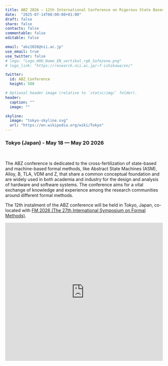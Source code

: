```yaml
---
title: ABZ 2026 – 12th International Conference on Rigorous State Based Methods
date:  "2025-07-14T00:00:00+01:00"
draft: false
share: false
contacts: false
commentable: false
editable: false

email: "abz2026@nii.ac.jp"
use_email: true
use_twitter: false
# logo: "Logo_HHU_Name_EN_vertikal_rgb_Safezone.png"
# logo_link: "https://research.nii.ac.jp/~f-ishikawa/en/"

twitter:
  id: ABZ_Conference
  height: 500

# Optional header image (relative to `static/img/` folder).
header:
  caption: ""
  image: ""

skyline: 
  image: "tokyo-skyline.svg"
  url: "https://en.wikipedia.org/wiki/Tokyo"
---
```

### Tokyo (Japan) - May 18 — May 20 2026

<br>

The ABZ conference is dedicated to the cross-fertilization of state-based and machine-based formal methods, like Abstract State Machines (ASM), Alloy, B, TLA, VDM and Z, that share a common conceptual foundation and are widely used in both academia and industry for the design and analysis of hardware and software systems. The conference aims for a vital exchange of knowledge and experience among the research communities around different formal methods.

The 12th instalment of the ABZ conference will be held in Tokyo, Japan, co-located with <a href="https://conf.researchr.org/home/fm-2026">FM 2026 (The 27th International Symposium on Formal Methods)</a>.

<div style="float: right; width: 504px;"><iframe src="https://www.linkedin.com/embed/feed/update/urn:li:share:7269728868175904768" height="441" width="504" frameborder="0" allowfullscreen="" title="ABZ Conference at LinkedIn"></iframe></div>
